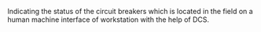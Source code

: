 Indicating the status of the circuit breakers which is located in the field on a human machine interface of workstation with the help of DCS.
